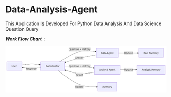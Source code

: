 # Data-Analysis-Agent
This Application Is Developed For  Python Data Analysis And Data Science Question Query

***Work Flow Chart*** :

![alt text](work_flow_a-1.png)